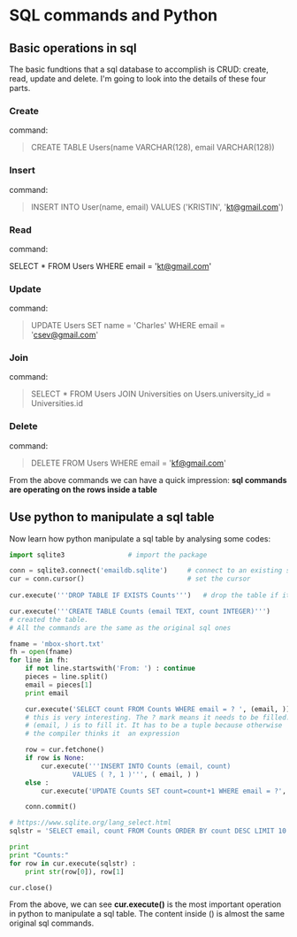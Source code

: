 # SQL commands and Python 

## Basic operations in sql

The basic fundtions that a sql database to accomplish is CRUD: create, read, update and delete. I'm going to look into the details of these four parts.

### Create

command:

> CREATE TABLE Users(name VARCHAR(128), email VARCHAR(128))

### Insert

command:

> INSERT INTO User(name, email) VALUES ('KRISTIN', 'kt@gmail.com')

### Read

command:

SELECT * FROM Users WHERE email = 'kt@gmail.com'

### Update

command:

> UPDATE Users SET name = 'Charles' WHERE email = 'csev@gmail.com'

### Join

command:

> SELECT * FROM Users JOIN Universities on Users.university_id = Universities.id

### Delete

command:

> DELETE FROM Users WHERE email = 'kf@gmail.com'

From the above commands we can have a quick impression: __sql commands are operating on the rows inside a table__

## Use python to manipulate a sql table

Now learn how python manipulate a sql table by analysing some codes:

```python
import sqlite3                # import the package

conn = sqlite3.connect('emaildb.sqlite')     # connect to an existing sql database
cur = conn.cursor()                          # set the cursor
 
cur.execute('''DROP TABLE IF EXISTS Counts''')   # drop the table if it exists

cur.execute('''CREATE TABLE Counts (email TEXT, count INTEGER)''')   
# created the table.  
# All the commands are the same as the original sql ones

fname = 'mbox-short.txt'
fh = open(fname)
for line in fh:
    if not line.startswith('From: ') : continue
    pieces = line.split()
    email = pieces[1]
    print email

    cur.execute('SELECT count FROM Counts WHERE email = ? ', (email, ))    
    # this is very interesting. The ? mark means it needs to be filled. 
    # (email, ) is to fill it. It has to be a tuple because otherwise 
    # the compiler thinks it  an expression

    row = cur.fetchone()
    if row is None:
        cur.execute('''INSERT INTO Counts (email, count) 
                VALUES ( ?, 1 )''', ( email, ) )
    else : 
        cur.execute('UPDATE Counts SET count=count+1 WHERE email = ?', (email, ))

    conn.commit()

# https://www.sqlite.org/lang_select.html
sqlstr = 'SELECT email, count FROM Counts ORDER BY count DESC LIMIT 10'

print
print "Counts:"
for row in cur.execute(sqlstr) :
    print str(row[0]), row[1]

cur.close()
```

From the above, we can see __cur.execute()__ is the most important operation in python to manipulate a sql table. The content inside () is almost the same original sql commands.

